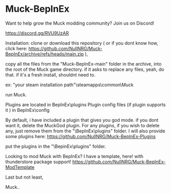 # Muck-BepInEx

Want to help grow the Muck modding community? Join us on Discord! 

https://discord.gg/RVU9UzAR


Installation:
clone or download this repository ( or if you dont know how, click here: https://github.com/NullNRG/Muck-BepInEx/archive/refs/heads/main.zip ), 

copy all the files from the "Muck-BepInEx-main" folder in the archive, into the root of the Muck game directory.
if it asks to replace any files, yeah, do that. if it's a fresh install, shouldnt need to.

  ex: "your steam installation path"\steamapps\common\Muck

run Muck.

Plugins are located in BepInEx\plugins
Plugin config files (if plugin supports it ) in BepInEx\config

By default, i have included a plugin that gives you god mode. if you dont want it, delete the MuckGod plugin.
For any plugins, if you wish to delete any, just remove them from the "\BepInEx\plugins\" folder.
I will also provide some plugins here: https://github.com/NullNRG/Muck-BepInEx-Plugins 

put the plugins in the "\BepinEx\plugins\" folder.

Looking to mod Muck with BepInEx? I have a template, here! with thunderstore package support!
https://github.com/NullNRG/Muck-BepInEx-ModTemplate

Last but not least,



Muck..
